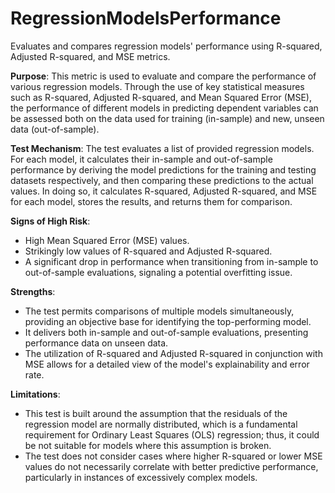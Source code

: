 # RegressionModelsPerformance

Evaluates and compares regression models' performance using R-squared, Adjusted R-squared, and MSE metrics.

**Purpose**: This metric is used to evaluate and compare the performance of various regression models. Through the
use of key statistical measures such as R-squared, Adjusted R-squared, and Mean Squared Error (MSE), the
performance of different models in predicting dependent variables can be assessed both on the data used for
training (in-sample) and new, unseen data (out-of-sample).

**Test Mechanism**: The test evaluates a list of provided regression models. For each model, it calculates their
in-sample and out-of-sample performance by deriving the model predictions for the training and testing datasets
respectively, and then comparing these predictions to the actual values. In doing so, it calculates R-squared,
Adjusted R-squared, and MSE for each model, stores the results, and returns them for comparison.

**Signs of High Risk**:
- High Mean Squared Error (MSE) values.
- Strikingly low values of R-squared and Adjusted R-squared.
- A significant drop in performance when transitioning from in-sample to out-of-sample evaluations, signaling a
potential overfitting issue.

**Strengths**:
- The test permits comparisons of multiple models simultaneously, providing an objective base for identifying the
top-performing model.
- It delivers both in-sample and out-of-sample evaluations, presenting performance data on unseen data.
- The utilization of R-squared and Adjusted R-squared in conjunction with MSE allows for a detailed view of the
model's explainability and error rate.

**Limitations**:
- This test is built around the assumption that the residuals of the regression model are normally distributed,
which is a fundamental requirement for Ordinary Least Squares (OLS) regression; thus, it could be not suitable for
models where this assumption is broken.
- The test does not consider cases where higher R-squared or lower MSE values do not necessarily correlate with
better predictive performance, particularly in instances of excessively complex models.